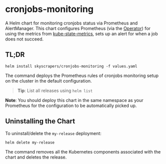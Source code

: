 # cronjobs-monitoring

A Helm chart for monitoring cronjobs status via Prometheus and AlertManager. This chart  configures Prometheus (via the [Operator](https://github.com/coreos/prometheus-operator)) for using the metrics from [kube-state-metrics](https://github.com/kubernetes/kube-state-metrics), sets up an alert for when a job does not succeed.

## TL;DR

```shell
helm install skyscrapers/cronjobs-monitoring -f values.yaml
```

The command deploys the Prometheus rules of cronjobs monitoring setup on the cluster in the default configuration.

> **Tip**: List all releases using `helm list`

**Note**: You should deploy this chart in the same namespace as your Prometheus for the configuration to be automatically picked up.

## Uninstalling the Chart

To uninstall/delete the `my-release` deployment:

```shell
helm delete my-release
```

The command removes all the Kubernetes components associated with the chart and deletes the release.